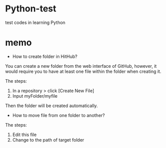 # Python-test
test codes in learning Python

# memo

- How to create folder in HitHub?

You can create a new folder from the web interface of GitHub, 
however, it would require you to have at least one file within the folder when creating it.

The steps:

1. In a repository > click [Create New File] 
2. Input myFolder/myfile

Then the folder will be created automatically.


- How to move file from one folder to another?

The steps:

1. Edit this file
2. Change to the path of target folder

